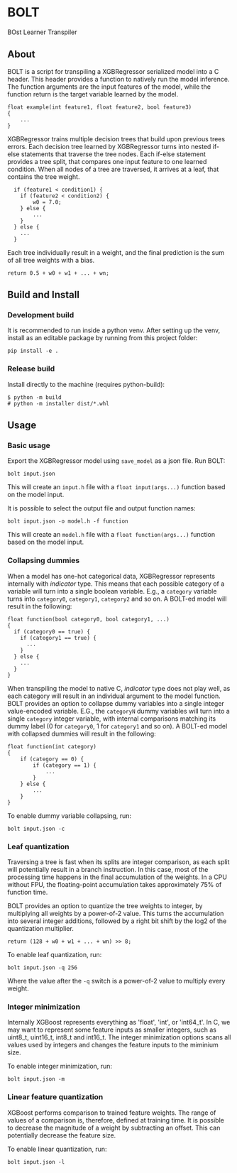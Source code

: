 # BOLT

BOst Learner Transpiler


## About

BOLT is a script for transpiling a XGBRegressor serialized model into a C header.
This header provides a function to natively run the model inference.
The function arguments are the input features of the model, while the function return is the target variable learned by the model.
```
float example(int feature1, float feature2, bool feature3)
{
    ...
}
```

XGBRegressor trains multiple decision trees that build upon previous trees errors.
Each decision tree learned by XGBRegressor turns into nested if-else statements that traverse the tree nodes.
Each if-else statement provides a tree split, that compares one input feature to one learned condition.
When all nodes of a tree are traversed, it arrives at a leaf, that contains the tree weight.
```
  if (feature1 < condition1) {
    if (feature2 < condition2) {
        w0 = 7.0;
    } else {
        ...
    }
  } else {
    ...
  }
```

Each tree individually result in a weight, and the final prediction is the sum of all tree weights with a bias.
```
return 0.5 + w0 + w1 + ... + wn;
```

## Build and Install

### Development build

It is recommended to run inside a python venv.
After setting up the venv, install as an editable package by running from this project folder:

```
pip install -e .
```

### Release build

Install directly to the machine (requires python-build):

```
$ python -m build
# python -m installer dist/*.whl
```


## Usage

### Basic usage

Export the XGBRegressor model using `save_model` as a json file.
Run BOLT:
```
bolt input.json
```
This will create an `input.h` file with a `float input(args...)` function based on the model input.

It is possible to select the output file and output function names:
```
bolt input.json -o model.h -f function
```
This will create an `model.h` file with a `float function(args...)` function based on the model input.

### Collapsing dummies

When a model has one-hot categorical data, XGBRegressor represents internally with _indicator_ type.
This means that each possible category of a variable will turn into a single boolean variable.
E.g., a `category` variable turns into `category0`, `category1`, `category2` and so on.
A BOLT-ed model will result in the following:
```
float function(bool category0, bool category1, ...)
{
  if (category0 == true) {
    if (category1 == true) {
      ...
    }
  } else {
    ...
  }
}
```

When transpiling the model to native C, _indicator_ type does not play well, as each category will result in an individual argument to the model function.
BOLT provides an option to collapse dummy variables into a single integer value-encoded variable.
E.G., the `categoryN` dummy variables will turn into a single `category` integer variable, with internal comparisons matching its dummy label (0 for `category0`, 1 for `category1` and so on).
A BOLT-ed model with collapsed dummies will result in the following:
```
float function(int category)
{
    if (category == 0) {
        if (category == 1) {
            ...
        }
    } else {
        ...
    }
}
```

To enable dummy variable collapsing, run:
```
bolt input.json -c
```

### Leaf quantization

Traversing a tree is fast when its splits are integer comparison, as each split will potentially result in a branch instruction.
In this case, most of the processing time happens in the final accumulation of the weights.
In a CPU without FPU, the floating-point accumulation takes approximately 75% of function time.

BOLT provides an option to quantize the tree weights to integer, by multiplying all weights by a power-of-2 value.
This turns the accumulation into several integer additions, followed by a right bit shift by the log2 of the quantization multiplier.
```
return (128 + w0 + w1 + ... + wn) >> 8;
```

To enable leaf quantization, run:
```
bolt input.json -q 256
```
Where the value after the `-q` switch is a power-of-2 value to multiply every weight.

### Integer minimization

Internally XGBoost represents everything as 'float', 'int', or 'int64_t'.
In C, we may want to represent some feature inputs as smaller integers, such as uint8_t, uint16_t, int8_t and int16_t.
The integer minimization options scans all values used by integers and changes the feature inputs to the miminium size.

To enable integer minimization, run:
```
bolt input.json -m
```

### Linear feature quantization

XGBoost performs comparison to trained feature weights.
The range of values of a comparison is, therefore, defined at training time.
It is possible to decrease the magnitude of a weight by subtracting an offset.
This can potentially decrease the feature size.

To enable linear quantization, run:
```
bolt input.json -l
```
